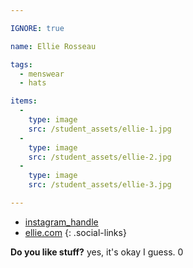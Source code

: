 ```yaml
---

IGNORE: true

name: Ellie Rosseau

tags:
  - menswear
  - hats

items:
  -
    type: image
    src: /student_assets/ellie-1.jpg
  -
    type: image
    src: /student_assets/ellie-2.jpg
  -
    type: image
    src: /student_assets/ellie-3.jpg

---
```

* [instagram_handle](https://www.instagram.com/louispileggi/)
* [ellie.com](https://ellie.com)
{: .social-links}

**Do you like stuff?** yes, it's okay I guess.
0
